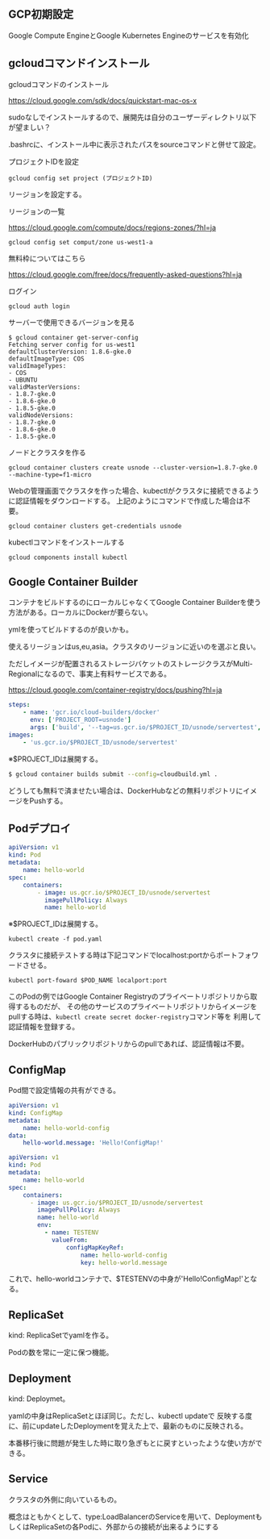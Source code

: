 ## GCP初期設定

Google Compute EngineとGoogle Kubernetes Engineのサービスを有効化

## gcloudコマンドインストール
gcloudコマンドのインストール

https://cloud.google.com/sdk/docs/quickstart-mac-os-x

sudoなしでインストールするので、展開先は自分のユーザーディレクトリ以下が望ましい？

.bashrcに、インストール中に表示されたパスをsourceコマンドと併せて設定。


プロジェクトIDを設定

`gcloud config set project (プロジェクトID)`


リージョンを設定する。

リージョンの一覧

https://cloud.google.com/compute/docs/regions-zones/?hl=ja

`gcloud config set comput/zone us-west1-a`

無料枠についてはこちら

https://cloud.google.com/free/docs/frequently-asked-questions?hl=ja


ログイン

`gcloud auth login`

サーバーで使用できるバージョンを見る

```
$ gcloud container get-server-config
Fetching server config for us-west1
defaultClusterVersion: 1.8.6-gke.0
defaultImageType: COS
validImageTypes:
- COS
- UBUNTU
validMasterVersions:
- 1.8.7-gke.0
- 1.8.6-gke.0
- 1.8.5-gke.0
validNodeVersions:
- 1.8.7-gke.0
- 1.8.6-gke.0
- 1.8.5-gke.0
```

ノードとクラスタを作る

`gcloud container clusters create usnode --cluster-version=1.8.7-gke.0 --machine-type=f1-micro`

Webの管理画面でクラスタを作った場合、kubectlがクラスタに接続できるように認証情報をダウンロードする。
上記のようにコマンドで作成した場合は不要。

`gcloud container clusters get-credentials usnode`

kubectlコマンドをインストールする

`gcloud components install kubectl`

## Google Container Builder

コンテナをビルドするのにローカルじゃなくてGoogle Container Builderを使う方法がある。ローカルにDockerが要らない。

ymlを使ってビルドするのが良いかも。

使えるリージョンはus,eu,asia。クラスタのリージョンに近いのを選ぶと良い。

ただしイメージが配置されるストレージバケットのストレージクラスがMulti-Regionalになるので、事実上有料サービスである。

https://cloud.google.com/container-registry/docs/pushing?hl=ja

```yaml
steps:
    - name: 'gcr.io/cloud-builders/docker'
      env: ['PROJECT_ROOT=usnode']
      args: ['build', '--tag=us.gcr.io/$PROJECT_ID/usnode/servertest', '.']
images: 
    - 'us.gcr.io/$PROJECT_ID/usnode/servertest'
```
※$PROJECT_IDは展開する。

```bash
$ gcloud container builds submit --config=cloudbuild.yml .
```

どうしても無料で済ませたい場合は、DockerHubなどの無料リポジトリにイメージをPushする。

## Podデプロイ
```yaml
apiVersion: v1
kind: Pod
metadata:
    name: hello-world
spec:
    containers:
        - image: us.gcr.io/$PROJECT_ID/usnode/servertest
          imagePullPolicy: Always
          name: hello-world
```
※$PROJECT_IDは展開する。

`kubectl create -f pod.yaml`

クラスタに接続テストする時は下記コマンドでlocalhost:portからポートフォワードさせる。

`kubectl port-foward $POD_NAME localport:port`

このPodの例ではGoogle Container Registryのプライベートリポジトリから取得するものだが、
その他のサービスのプライベートリポジトリからイメージをpullする時は、`kubectl create secret docker-registry`コマンド等を
利用して認証情報を登録する。

DockerHubのパブリックリポジトリからのpullであれば、認証情報は不要。

## ConfigMap
Pod間で設定情報の共有ができる。
```yaml
apiVersion: v1
kind: ConfigMap
metadata:
    name: hello-world-config
data:
    hello-world.message: 'Hello!ConfigMap!'
```

```yaml
apiVersion: v1
kind: Pod
metadata:
    name: hello-world
spec:
    containers:
      - image: us.gcr.io/$PROJECT_ID/usnode/servertest
        imagePullPolicy: Always
        name: hello-world
        env:
          - name: TESTENV
            valueFrom:
                configMapKeyRef:
                    name: hello-world-config
                    key: hello-world.message
```
これで、hello-worldコンテナで、$TESTENVの中身が'Hello!ConfigMap!'となる。

## ReplicaSet
kind: ReplicaSetでyamlを作る。

Podの数を常に一定に保つ機能。

## Deployment
kind: Deploymet。

yamlの中身はReplicaSetとほぼ同じ。ただし、kubectl updateで
反映する度に、前にupdateしたDeploymentを覚えた上で、最新のものに反映される。

本番移行後に問題が発生した時に取り急ぎもとに戻すといったような使い方ができる。

## Service

クラスタの外側に向いているもの。

概念はともかくとして、type:LoadBalancerのServiceを用いて、DeploymentもしくはReplicaSetの各Podに、外部からの接続が出来るようにする

